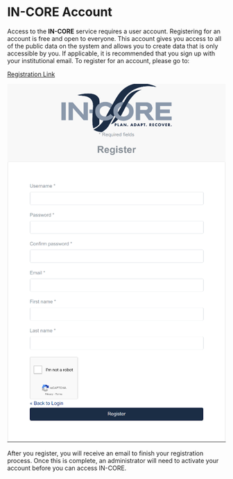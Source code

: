 # IN-CORE Account

Access to the **IN-CORE** service requires a user account. Registering for an account is free and open to everyone.
This account gives you access to all of the public data on the system and allows you to create data that is only
accessible by you. If applicable, it is recommended that you sign up with your institutional email.
To register for an account, please go to:

[Registration Link](https://tools.in-core.org/auth/realms/In-core/protocol/openid-connect/registrations?client_id=react-auth&response_type=code&scope=openid&redirect_uri=https://tools.in-core.org/)

![IN-CORE login window](images/register.png)

After you register, you will receive an email to finish your registration process. Once this is complete, an
administrator will need to activate your account before you can access IN-CORE.

